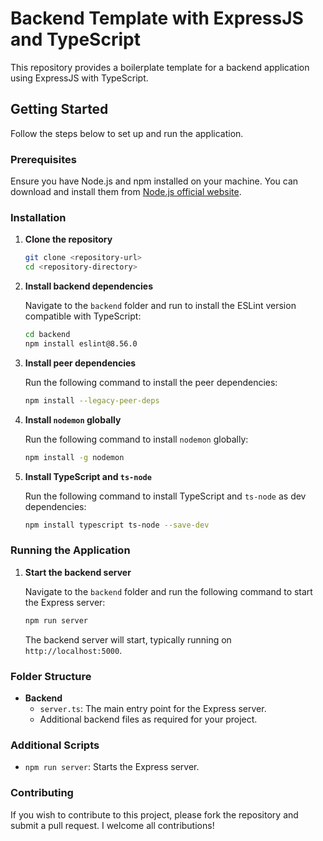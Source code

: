 # Backend Template with ExpressJS and TypeScript

This repository provides a boilerplate template for a backend application using ExpressJS with TypeScript.

## Getting Started

Follow the steps below to set up and run the application.

### Prerequisites

Ensure you have Node.js and npm installed on your machine. You can download and install them from [Node.js official website](https://nodejs.org/).

### Installation

1. **Clone the repository**

   ```sh
   git clone <repository-url>
   cd <repository-directory>
   ```

2. **Install backend dependencies**

   Navigate to the `backend` folder and run to install the ESLint version compatible with TypeScript:

   ```sh
   cd backend
   npm install eslint@8.56.0
   ```

3. **Install peer dependencies**

   Run the following command to install the peer dependencies:

   ```sh
   npm install --legacy-peer-deps
   ```

4. **Install `nodemon` globally**

   Run the following command to install `nodemon` globally:

   ```sh
   npm install -g nodemon
   ```

5. **Install TypeScript and `ts-node`**

   Run the following command to install TypeScript and `ts-node` as dev dependencies:

   ```sh
   npm install typescript ts-node --save-dev
   ```

### Running the Application

1. **Start the backend server**

   Navigate to the `backend` folder and run the following command to start the Express server:

   ```sh
   npm run server
   ```

   The backend server will start, typically running on `http://localhost:5000`.

### Folder Structure

- **Backend**
  - `server.ts`: The main entry point for the Express server.
  - Additional backend files as required for your project.

### Additional Scripts

- `npm run server`: Starts the Express server.

### Contributing

If you wish to contribute to this project, please fork the repository and submit a pull request. I welcome all contributions!

